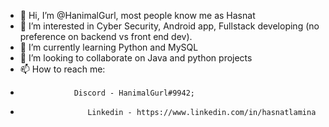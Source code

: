 - 👋 Hi, I’m @HanimalGurl, most people know me as Hasnat
- 👀 I’m interested in Cyber Security, Android app, Fullstack developing (no preference on backend vs front end dev).
- 🌱 I’m currently learning Python and MySQL
- 💞️ I’m looking to collaborate on Java and python projects
- 📫 How to reach me: 
-        	      Discord - HanimalGurl#9942;
-                    Linkedin - https://www.linkedin.com/in/hasnatlamina

<!---
HanimalGurl/HanimalGurl is a ✨ special ✨ repository because its `README.md` (this file) appears on your GitHub profile.
You can click the Preview link to take a look at your changes.
--->

